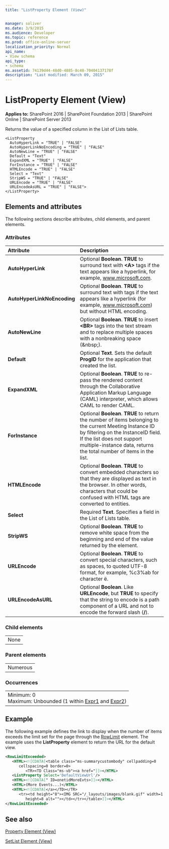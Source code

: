 ```yaml
---
title: "ListProperty Element (View)"


manager: soliver
ms.date: 3/9/2015
ms.audience: Developer
ms.topic: reference
ms.prod: office-online-server
localization_priority: Normal
api_name:
- View schema
api_type:
- schema
ms.assetid: 74139d44-48d0-4885-8c48-70404137178f
description: "Last modified: March 09, 2015"
---
```


# ListProperty Element (View)

 
  
 **Applies to:** SharePoint 2016 | SharePoint Foundation 2013 | SharePoint Online | SharePoint Server 2013
  
Returns the value of a specified column in the List of Lists table.
  
```
<ListProperty
  AutoHyperLink = "TRUE" | "FALSE"
  AutoHyperLinkNoEncoding = "TRUE" | "FALSE"
  AutoNewLine = "TRUE" | "FALSE"
  Default = "Text"
  ExpandXML = "TRUE" | "FALSE"
  ForInstance = "TRUE" | "FALSE"
  HTMLEncode = "TRUE" | "FALSE"
  Select = "Text"
  StripWS = "TRUE" | "FALSE"
  URLEncode = "TRUE" | "FALSE"
  URLEncodeAsURL = "TRUE" | "FALSE">
</ListProperty>
```

## Elements and attributes

The following sections describe attributes, child elements, and parent elements.

### Attributes

|**Attribute**|**Description**|
|:-----|:-----|
|**AutoHyperLink** <br/> |Optional **Boolean**. **TRUE** to surround text with **\<A\>** tags if the text appears like a hyperlink, for example, www.microsoft.com.  <br/> |
|**AutoHyperLinkNoEncoding** <br/> |Optional **Boolean**. **TRUE** to surround text with <A> tags if the text appears like a hyperlink (for example, www.microsoft.com) but without HTML encoding.  <br/> |
|**AutoNewLine** <br/> |Optional **Boolean**. **TRUE** to insert **\<BR\>** tags into the text stream and to replace multiple spaces with a nonbreaking space (&amp;nbsp;).  <br/> |
|**Default** <br/> |Optional **Text**. Sets the default **ProgID** for the application that created the list.  <br/> |
|**ExpandXML** <br/> |Optional **Boolean**. **TRUE** to re-pass the rendered content through the Collaborative Application Markup Language (CAML) interpreter, which allows CAML to render CAML.  <br/> |
|**ForInstance** <br/> |Optional **Boolean**. **TRUE** to return the number of items belonging to the current Meeting Instance ID by filtering on the InstanceID field. If the list does not support multiple-instance data, returns the total number of items in the list.  <br/> |
|**HTMLEncode** <br/> |Optional **Boolean**. **TRUE** to convert embedded characters so that they are displayed as text in the browser. In other words, characters that could be confused with HTML tags are converted to entities.  <br/> |
|**Select** <br/> |Required **Text**. Specifies a field in the List of Lists table.  <br/> |
|**StripWS** <br/> |Optional **Boolean**. **TRUE** to remove white space from the beginning and end of the value returned by the element.  <br/> |
|**URLEncode** <br/> |Optional **Boolean**. **TRUE** to convert special characters, such as spaces, to quoted UTF-8 format, for example, %c3%ab for character ë.  <br/> |
|**URLEncodeAsURL** <br/> |Optional **Boolean**. Like **URLEncode**, but **TRUE** to specify that the string to encode is a path component of a URL and not to encode the forward slash (**/**).  <br/> |
   
### Child elements

||
|:-----|
|None |
   
### Parent elements

||
|:-----|
|Numerous |
   
### Occurrences

||
|:-----|
|Minimum: 0  <br/> Maximum: Unbounded (1 within [Expr1](expr1-element-view.md) and [Expr2](expr2-element-view.md))  <br/> |
   
## Example

The following example defines the link to display when the number of items exceeds the limit set for the page through the [RowLimit](rowlimit-element-list.md) element. The example uses the **ListProperty** element to return the URL for the default view. 
  
```XML
<RowLimitExceeded>
   <HTML><![CDATA[<table class="ms-summarycustombody" cellpadding=0 
      cellspacing=0 border=0>
         <TR><TD Class="ms-vb"><a href="]]></HTML>
   <ListProperty Select='DefaultViewUrl'/>
   <HTML><![CDATA[" ID=onetidMoreEvts>]]></HTML>
   <HTML>(More Events...)</HTML>
   <HTML><![CDATA[</a></TD></TR>
      <tr><td height="8"><IMG SRC="/_layouts/images/blank.gif" width=1 
         height=8 alt=""></td></tr></table>]]></HTML>
</RowLimitExceeded>
```

## See also



[Property Element (View)](property-element-view.md)
  
[SetList Element (View)](setlist-element-view.md)

